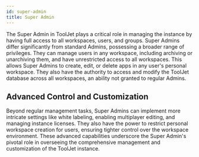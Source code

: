 ```yaml
---
id: super-admin
title: Super Admin
---
```


The Super Admin in ToolJet plays a critical role in managing the instance by having full access to all workspaces, users, and groups. Super Admins differ significantly from standard Admins, possessing a broader range of privileges. They can manage users in any workspace, including archiving or unarchiving them, and have unrestricted access to all workspaces. This allows Super Admins to create, edit, or delete apps in any user's personal workspace. They also have the authority to access and modify the ToolJet database across all workspaces, an ability not granted to regular Admins.

## Advanced Control and Customization
Beyond regular management tasks, Super Admins can implement more intricate settings like white labeling, enabling multiplayer editing, and managing instance licenses. They also have the power to restrict personal workspace creation for users, ensuring tighter control over the workspace environment. These advanced capabilities underscore the Super Admin's pivotal role in overseeing the comprehensive management and customization of the ToolJet instance.